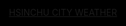 
<html lang="zh-Hant">
<head>
  <meta charset="UTF-8" />
  <meta name="viewport" content="width=device-width, initial-scale=1.0" />
  <title>飯店大廳輪播</title>
  <style>
    html, body {
      margin: 0;
      padding: 0;
      height: 100%;
      background: black;
    }
    .slideshow-container {
      display: flex;
      justify-content: center;
      align-items: center;
      width: 100vw;
      height: 100vh;
      overflow: hidden;
      background: black;
    }
    .slides, iframe.slide-frame {
      display: none;
      width: 100%;
      height: 100%;
      object-fit: cover;
      background: black;
      border: none;
    }
  </style>
</head>
<body>

  <div class="slideshow-container">
    <img class="slides" src="Garden.jpg" alt="圖1">
    <img class="slides" src="bf.jpg" alt="圖2">
    <a class="weatherwidget-io" href="https://forecast7.com/ja/24d81120d97/hsinchu-city/" data-label_1="HSINCHU CITY" data-label_2="WEATHER" data-font="ヒラギノ角ゴ Pro W3" data-icons="Climacons" data-days="5" data-theme="weather_one" >HSINCHU CITY WEATHER</a>
<script>
!function(d,s,id){var js,fjs=d.getElementsByTagName(s)[0];if(!d.getElementById(id)){js=d.createElement(s);js.id=id;js.src='https://weatherwidget.io/js/widget.min.js';fjs.parentNode.insertBefore(js,fjs);}}(document,'script','weatherwidget-io-js');
</script>
    <img class="slides" src="SolHotel_M_02.jpg" alt="圖3">
    <!--Begin Weather Widget -->
    <iframe class="slide-frame"
            src="https://taiwanweather.org/widget/embed/hsinchu/hsinchu-county?style=1&day=3&td=%23003870&ntd=%23ff0000&mvb=%23c0161f&mv=%23ff0000&mdk=%230cb07f&htd=true"
            id="widgeturl"
            scrolling="no"
            frameborder="0"
            allowtransparency="true">
    </iframe>
    <!-- End Widget -->
  </div>

  <script>
    let slideIndex = 0;
    const slides = document.querySelectorAll(".slides, .slide-frame");

    function showSlides() {
      slides.forEach(s => s.style.display = "none");

      slideIndex++;
      if (slideIndex > slides.length) { slideIndex = 1; }

      slides[slideIndex - 1].style.display = "block";
      setTimeout(showSlides, 10000); // 每10秒切換
    }

    showSlides();
  </script>

</body>
</html>

